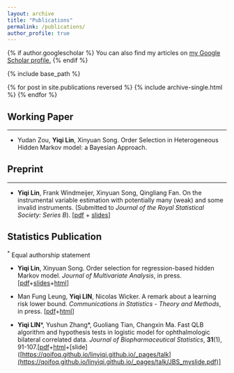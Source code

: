 ```yaml
---
layout: archive
title: "Publications"
permalink: /publications/
author_profile: true
---
```


{% if author.googlescholar %}
  You can also find my articles on <u><a href="{{author.googlescholar}}">my Google Scholar profile</a>.</u>
{% endif %}

{% include base_path %}

{% for post in site.publications reversed %}
  {% include archive-single.html %}
{% endfor %}

## Working Paper 
- - -

* Yudan Zou, **Yiqi Lin**, Xinyuan Song. Order Selection in Heterogeneous Hidden Markov model: a Bayesian Approach.

## Preprint 
- - -
* **Yiqi Lin**, Frank Windmeijer, Xinyuan Song, Qingliang Fan. On the instrumental variable estimation with potentially many (weak) and some invalid instruments. (Submitted to *Journal of the Royal Statistical Society: Series B*). [[pdf](https://qoifoq.github.io/linyiqi.github.io/_pages/paper/WIT_JRSSB.pdf) + [slides](https://qoifoq.github.io/linyiqi.github.io/_pages/talk/WIT_slide.pdf)]

## Statistics Publication
<sup>*</sup> Equal authorship statement
* **Yiqi Lin**, Xinyuan Song. Order selection for regression-based hidden Markov model. *Journal of Multivariate Analysis*, in press. [[pdf](https://qoifoq.github.io/linyiqi.github.io/_pages/paper/JMVA.pdf)+[slides](https://qoifoq.github.io/linyiqi.github.io/_pages/talk/JMVA-slide.pdf)+[html](https://www.sciencedirect.com/science/article/pii/S0047259X22000707?via%3Dihub)]

* Man Fung Leung, **Yiqi LIN**, Nicolas Wicker. A remark about a learning risk lower bound. *Communications in Statistics - Theory and Methods*, in press. [[pdf](https://qoifoq.github.io/linyiqi.github.io/_pages/paper/RiskLowerBound.pdf)+[html](https://www.tandfonline.com/eprint/JKS2KEBYTWTRPIVIXHHJ/full?target=10.1080/03610926.2022.2076114)]

* **Yiqi LIN***, Yushun Zhang*, Guoliang Tian, Changxin Ma. Fast QLB algorithm and hypothesis tests in logistic model for ophthalmologic bilateral correlated data. *Journal of Biopharmaceutical Statistics*, **31**(1), 91-107.[[pdf](https://qoifoq.github.io/linyiqi.github.io/_pages/paper/JBS.pdf)+[html](https://www.tandfonline.com/eprint/CXPFQYYVHIJP8MVUCHZW/full?target=10.1080/10543406.2020.1814794)+[slide]([https://qoifoq.github.io/linyiqi.github.io/_pages/talk](https://qoifoq.github.io/linyiqi.github.io/_pages/talk/JBS_myslide.pdf)]



